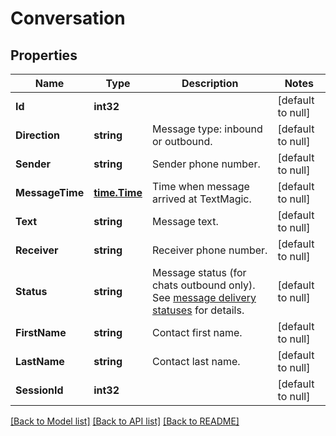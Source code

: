 # Conversation

## Properties
Name | Type | Description | Notes
------------ | ------------- | ------------- | -------------
**Id** | **int32** |  | [default to null]
**Direction** | **string** | Message type: inbound or outbound.  | [default to null]
**Sender** | **string** | Sender phone number. | [default to null]
**MessageTime** | [**time.Time**](time.Time.md) | Time when message arrived at TextMagic. | [default to null]
**Text** | **string** | Message text. | [default to null]
**Receiver** | **string** | Receiver phone number. | [default to null]
**Status** | **string** | Message status (for chats outbound only). See [message delivery statuses](http://docs.textmagictesting.com/section#Delivery-status-codes) for details. | [default to null]
**FirstName** | **string** | Contact first name. | [default to null]
**LastName** | **string** | Contact last name. | [default to null]
**SessionId** | **int32** |  | [default to null]

[[Back to Model list]](../README.md#documentation-for-models) [[Back to API list]](../README.md#documentation-for-api-endpoints) [[Back to README]](../README.md)


